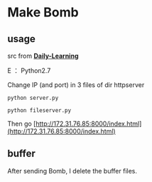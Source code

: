 # Make Bomb

## usage

src from [**Daily-Learning**](https://github.com/chaohu/Daily-Learning/tree/0e8d14a3497ad319eda20bc4682cec08d5d6fb08/Foundation-of-CS/ics14_lab1-3/lab2)

E ： Python2.7

Change IP (and port) in 3 files of dir httpserver

`python server.py`

`python fileserver.py`

Then go [http://172.31.76.85:8000/index.html](http://172.31.76.85:8000/index.html)

## buffer

After sending Bomb, I delete the buffer files.
